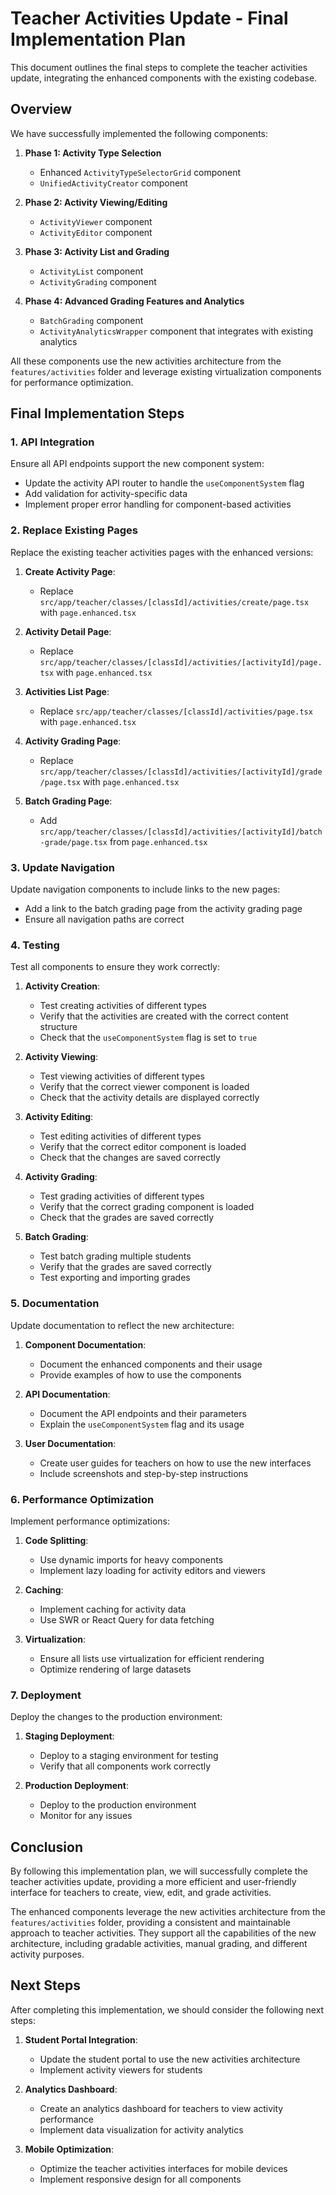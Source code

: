 # Teacher Activities Update - Final Implementation Plan

This document outlines the final steps to complete the teacher activities update, integrating the enhanced components with the existing codebase.

## Overview

We have successfully implemented the following components:

1. **Phase 1: Activity Type Selection**
   - Enhanced `ActivityTypeSelectorGrid` component
   - `UnifiedActivityCreator` component

2. **Phase 2: Activity Viewing/Editing**
   - `ActivityViewer` component
   - `ActivityEditor` component

3. **Phase 3: Activity List and Grading**
   - `ActivityList` component
   - `ActivityGrading` component

4. **Phase 4: Advanced Grading Features and Analytics**
   - `BatchGrading` component
   - `ActivityAnalyticsWrapper` component that integrates with existing analytics

All these components use the new activities architecture from the `features/activities` folder and leverage existing virtualization components for performance optimization.

## Final Implementation Steps

### 1. API Integration

Ensure all API endpoints support the new component system:

- Update the activity API router to handle the `useComponentSystem` flag
- Add validation for activity-specific data
- Implement proper error handling for component-based activities

### 2. Replace Existing Pages

Replace the existing teacher activities pages with the enhanced versions:

1. **Create Activity Page**:
   - Replace `src/app/teacher/classes/[classId]/activities/create/page.tsx` with `page.enhanced.tsx`

2. **Activity Detail Page**:
   - Replace `src/app/teacher/classes/[classId]/activities/[activityId]/page.tsx` with `page.enhanced.tsx`

3. **Activities List Page**:
   - Replace `src/app/teacher/classes/[classId]/activities/page.tsx` with `page.enhanced.tsx`

4. **Activity Grading Page**:
   - Replace `src/app/teacher/classes/[classId]/activities/[activityId]/grade/page.tsx` with `page.enhanced.tsx`

5. **Batch Grading Page**:
   - Add `src/app/teacher/classes/[classId]/activities/[activityId]/batch-grade/page.tsx` from `page.enhanced.tsx`

### 3. Update Navigation

Update navigation components to include links to the new pages:

- Add a link to the batch grading page from the activity grading page
- Ensure all navigation paths are correct

### 4. Testing

Test all components to ensure they work correctly:

1. **Activity Creation**:
   - Test creating activities of different types
   - Verify that the activities are created with the correct content structure
   - Check that the `useComponentSystem` flag is set to `true`

2. **Activity Viewing**:
   - Test viewing activities of different types
   - Verify that the correct viewer component is loaded
   - Check that the activity details are displayed correctly

3. **Activity Editing**:
   - Test editing activities of different types
   - Verify that the correct editor component is loaded
   - Check that the changes are saved correctly

4. **Activity Grading**:
   - Test grading activities of different types
   - Verify that the correct grading component is loaded
   - Check that the grades are saved correctly

5. **Batch Grading**:
   - Test batch grading multiple students
   - Verify that the grades are saved correctly
   - Test exporting and importing grades

### 5. Documentation

Update documentation to reflect the new architecture:

1. **Component Documentation**:
   - Document the enhanced components and their usage
   - Provide examples of how to use the components

2. **API Documentation**:
   - Document the API endpoints and their parameters
   - Explain the `useComponentSystem` flag and its usage

3. **User Documentation**:
   - Create user guides for teachers on how to use the new interfaces
   - Include screenshots and step-by-step instructions

### 6. Performance Optimization

Implement performance optimizations:

1. **Code Splitting**:
   - Use dynamic imports for heavy components
   - Implement lazy loading for activity editors and viewers

2. **Caching**:
   - Implement caching for activity data
   - Use SWR or React Query for data fetching

3. **Virtualization**:
   - Ensure all lists use virtualization for efficient rendering
   - Optimize rendering of large datasets

### 7. Deployment

Deploy the changes to the production environment:

1. **Staging Deployment**:
   - Deploy to a staging environment for testing
   - Verify that all components work correctly

2. **Production Deployment**:
   - Deploy to the production environment
   - Monitor for any issues

## Conclusion

By following this implementation plan, we will successfully complete the teacher activities update, providing a more efficient and user-friendly interface for teachers to create, view, edit, and grade activities.

The enhanced components leverage the new activities architecture from the `features/activities` folder, providing a consistent and maintainable approach to teacher activities. They support all the capabilities of the new architecture, including gradable activities, manual grading, and different activity purposes.

## Next Steps

After completing this implementation, we should consider the following next steps:

1. **Student Portal Integration**:
   - Update the student portal to use the new activities architecture
   - Implement activity viewers for students

2. **Analytics Dashboard**:
   - Create an analytics dashboard for teachers to view activity performance
   - Implement data visualization for activity analytics

3. **Mobile Optimization**:
   - Optimize the teacher activities interfaces for mobile devices
   - Implement responsive design for all components
